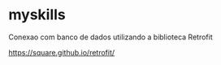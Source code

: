 # myskills

Conexao com banco de dados utilizando a biblioteca Retrofit

https://square.github.io/retrofit/
